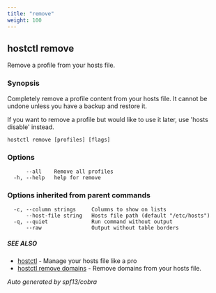 ```yaml
---
title: "remove"
weight: 100
---
```


## hostctl remove

Remove a profile from your hosts file.

### Synopsis


Completely remove a profile content from your hosts file.
It cannot be undone unless you have a backup and restore it.

If you want to remove a profile but would like to use it later,
use 'hosts disable' instead.


```
hostctl remove [profiles] [flags]
```

### Options

```
      --all    Remove all profiles
  -h, --help   help for remove
```

### Options inherited from parent commands

```
  -c, --column strings     Columns to show on lists
      --host-file string   Hosts file path (default "/etc/hosts")
  -q, --quiet              Run command without output
      --raw                Output without table borders
```

##### SEE ALSO

* [hostctl](/docs/cli-usage/hostctl)	 - Manage your hosts file like a pro
* [hostctl remove domains](/docs/cli-usage/remove_domains)	 - Remove domains from your hosts file.

*Auto generated by spf13/cobra*
